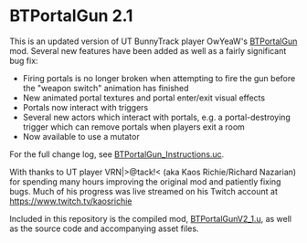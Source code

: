 # BTPortalGun 2.1

This is an updated version of UT BunnyTrack player OwYeaW's [BTPortalGun](https://github.com/bunnytrack/OwYeaW-UScript-Archive/tree/master/BTPortalGun_beta_v1) mod. Several new features have been added as well as a fairly significant bug fix:

* Firing portals is no longer broken when attempting to fire the gun before the "weapon switch" animation has finished
* New animated portal textures and portal enter/exit visual effects
* Portals now interact with triggers
* Several new actors which interact with portals, e.g. a portal-destroying trigger which can remove portals when players exit a room
* Now available to use a mutator

For the full change log, see [BTPortalGun_Instructions.uc](./BTPortalGunV2_1/Classes/BTPortalGun_Instructions.uc).

With thanks to UT player VRN|>@tack!< (aka Kaos Richie/Richard Nazarian) for spending many hours improving the original mod and patiently fixing bugs. Much of his progress was live streamed on his Twitch account at https://www.twitch.tv/kaosrichie

Included in this repository is the compiled mod, [BTPortalGunV2_1.u](BTPortalGunV2_1.u), as well as the source code and accompanying asset files.
